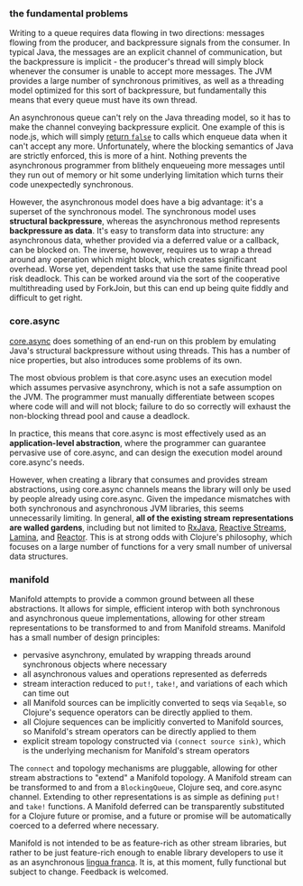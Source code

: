 ### the fundamental problems

Writing to a queue requires data flowing in two directions: messages flowing from the producer, and backpressure signals from the consumer.  In typical Java, the messages are an explicit channel of communication, but the backpressure is implicit - the producer's thread will simply block whenever the consumer is unable to accept more messages.  The JVM provides a large number of synchronous primitives, as well as a threading model optimized for this sort of backpressure, but fundamentally this means that every queue must have its own thread.

An asynchronous queue can't rely on the Java threading model, so it has to make the channel conveying backpressure explicit.  One example of this is node.js, which will simply [return `false`](http://nodejs.org/api/stream.html#stream_writable_write_chunk_encoding_callback) to calls which enqueue data when it can't accept any more.  Unfortunately, where the blocking semantics of Java are strictly enforced, this is more of a hint.  Nothing prevents the asynchronous programmer from blithely enqueueing more messages until they run out of memory or hit some underlying limitation which turns their code unexpectedly synchronous.

However, the asynchronous model does have a big advantage: it's a superset of the synchronous model.  The synchronous model uses **structural backpressure**, whereas the asynchronous method represents **backpressure as data**.  It's easy to transform data into structure: any asynchronous data, whether provided via a deferred value or a callback, can be blocked on.  The inverse, however, requires us to wrap a thread around any operation which might block, which creates significant overhead.  Worse yet, dependent tasks that use the same finite thread pool risk deadlock.  This can be worked around via the sort of the cooperative multithreading used by ForkJoin, but this can end up being quite fiddly and difficult to get right.

### core.async

[core.async](https://github.com/clojure/core.async) does something of an end-run on this problem by emulating Java's structural backpressure without using threads.  This has a number of nice properties, but also introduces some problems of its own.

The most obvious problem is that core.async uses an execution model which assumes pervasive asynchrony, which is not a safe assumption on the JVM.  The programmer must manually differentiate between scopes where code will and will not block; failure to do so correctly will exhaust the non-blocking thread pool and cause a deadlock.

In practice, this means that core.async is most effectively used as an **application-level abstraction**, where the programmer can guarantee pervasive use of core.async, and can design the execution model around core.async's needs.

However, when creating a library that consumes and provides stream abstractions, using core.async channels means the library will only be used by people already using core.async.  Given the impedance mismatches with both synchronous and asynchronous JVM libraries, this seems unnecessarily limiting.  In general, **all of the existing stream representations are walled gardens**, including but not limited to [RxJava](https://github.com/Netflix/RxJava), [Reactive Streams](http://www.reactive-streams.org/), [Lamina](https://github.com/ztellman/lamina), and [Reactor](https://github.com/reactor/reactor).  This is at strong odds with Clojure's philosophy, which focuses on a large number of functions for a very small number of universal data structures.

### manifold

Manifold attempts to provide a common ground between all these abstractions.  It allows for simple, efficient interop with both synchronous and asynchronous queue implementations, allowing for other stream representations to be transformed to and from Manifold streams.  Manifold has a small number of design principles:

* pervasive asynchrony, emulated by wrapping threads around synchronous objects where necessary
* all asynchronous values and operations represented as deferreds
* stream interaction reduced to `put!`, `take!`, and variations of each which can time out
* all Manifold sources can be implicitly converted to seqs via `Seqable`, so Clojure's sequence operators can be directly applied to them.
* all Clojure sequences can be implicitly converted to Manifold sources, so Manifold's stream operators can be directly applied to them
* explicit stream topology constructed via `(connect source sink)`, which is the underlying mechanism for Manifold's stream operators

The `connect` and topology mechanisms are pluggable, allowing for other stream abstractions to "extend" a Manifold topology.  A Manifold stream can be transformed to and from a `BlockingQueue`, Clojure seq, and core.async channel.  Extending to other representations is as simple as defining `put!` and `take!` functions.  A Manifold deferred can be transparently substituted for a Clojure future or promise, and a future or promise will be automatically coerced to a deferred where necessary.

Manifold is not intended to be as feature-rich as other stream libraries, but rather to be just feature-rich enough to enable library developers to use it as an asynchronous [lingua franca](http://en.wikipedia.org/wiki/Lingua_franca).  It is, at this moment, fully functional but subject to change.  Feedback is welcomed.
